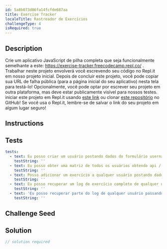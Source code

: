 ```yaml
---
id: 5a8b073d06fa14fcfde687aa
title: Exercise Tracker
localeTitle: Rastreador de Exercícios
challengeType: 4
isRequired: true
---
```


## Description
<section id='description'> 
Crie um aplicativo JavaScript de pilha completa que seja funcionalmente semelhante a este: <a href='https://exercise-tracker.freecodecamp.repl.co/' target='_blank'>https://exercise-tracker.freecodecamp.repl.co/</a> . 
Trabalhar neste projeto envolverá você escrevendo seu código no Repl.it em nosso projeto inicial. Depois de concluir este projeto, você pode copiar sua URL de falha pública (para a página inicial do seu aplicativo) nesta tela para testá-lo! Opcionalmente, você pode optar por escrever seu projeto em outra plataforma, mas deve estar publicamente visível para nossos testes. 
iniciar este projeto em Repl.it usando <a href='https://repl.it/github/freeCodeCamp/boilerplate-project-exercisetracker' target='_blank'>este link</a> ou clonar <a href='https://github.com/freeCodeCamp/boilerplate-project-exercisetracker/'>este repositório</a> no GitHub! Se você usa o Repl.it, lembre-se de salvar o link do seu projeto em algum lugar seguro! 
</section>

## Instructions
<section id='instructions'> 

</section>

## Tests
<section id='tests'>

```yml
tests:
  - text: Eu posso criar um usuário postando dados do formulário username para / api / exercise / new-user e retornado será um objeto com username e <code>_id</code> .
    testString: ''
  - text: Eu posso obter uma matriz de todos os usuários obtendo api / exercise / users com as mesmas informações que ao criar um usuário.
    testString: ''
  - text: Posso adicionar um exercício a qualquer usuário postando dados do formulário userId (_id), descrição, duração e, opcionalmente, data para / api / exercise / add. Se nenhuma data for fornecida, usará a data atual. O aplicativo retornará o objeto do usuário com os campos de exercício adicionados.
    testString: ''
  - text: Eu posso recuperar um log de exercício completo de qualquer usuário obtendo / api / exercise / log com um parâmetro de userId (_id). O aplicativo retornará o objeto do usuário com o registro da matriz adicionado e a contagem (contagem total de exercícios).
    testString: ''
  - text: 'Eu posso recuperar parte do log de qualquer usuário passando também parâmetros opcionais de &amp; para ou limite. (Formato de data aaaa-mm-dd, limite = int) '
    testString: ''

```

</section>

## Challenge Seed
<section id='challengeSeed'>

</section>

## Solution
<section id='solution'>

```js
// solution required
```

</section>
